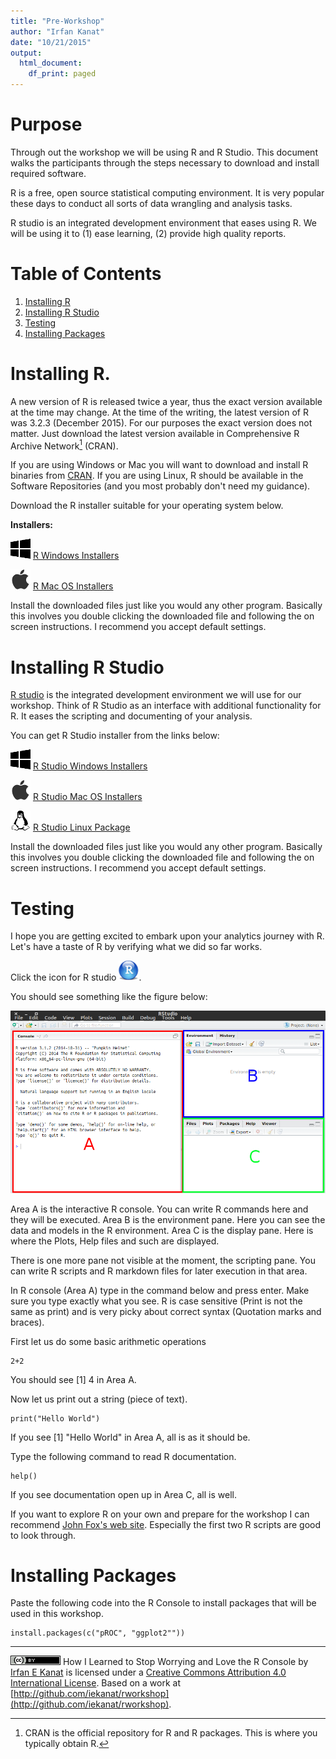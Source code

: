 ```yaml
---
title: "Pre-Workshop"
author: "Irfan Kanat"
date: "10/21/2015"
output:
  html_document:
    df_print: paged
---
```

# Purpose

Through out the workshop we will be using R and R Studio. This document walks the participants through the steps necessary to download and install required software.

R is a free, open source statistical computing environment. It is very popular these days to conduct all sorts of data wrangling and analysis tasks. 

R studio is an integrated development environment that eases using R. We will be using it to (1) ease learning, (2) provide high quality reports.

# Table of Contents
1. [Installing R](#-Installing-R)
2. [Installing R Studio](#-Installing-R-Studio)
3. [Testing](#Testing)
4. [Installing Packages](#Installing-Packages)

# Installing R.

A new version of R is released twice a year, thus the exact version available at the time may change. At the time of the writing, the latest version of R was 3.2.3 (December 2015). For our purposes the exact version does not matter. Just download the latest version available in Comprehensive R Archive Network[^Cranfoot] (CRAN).

[^Cranfoot]: CRAN is the official repository for R and R packages. This is where you typically obtain R.


If you are using Windows or Mac you will want to download and install R binaries from [CRAN](https://cran.r-project.org/).  If you are using Linux, R should be available in the Software Repositories (and you most probably don't need my guidance).

Download the R installer suitable for your operating system below.

**Installers:** 

![](figures/win.png)  [R Windows Installers](https://cran.r-project.org/bin/windows/base/)

![](figures/mac.png)  [R Mac OS Installers](https://cran.r-project.org/bin/macosx/)

Install the downloaded files just like you would any other program. Basically this involves you double clicking the downloaded file and following the on screen instructions. I recommend you accept default settings.


# Installing R Studio

[R studio](https://www.rstudio.com/products/rstudio/) is the integrated development environment we will use for our workshop. Think of R Studio as an interface with additional functionality for R. It eases the scripting and documenting of your analysis.

You can get R Studio installer from the links below:

![](figures/win.png)  [R Studio Windows Installers](https://download1.rstudio.org/RStudio-0.99.489.exe)

![](figures/mac.png)  [R Studio Mac OS Installers](https://download1.rstudio.org/RStudio-0.99.489.dmg)

![](figures/linux.png) [R Studio Linux Package](https://download1.rstudio.org/rstudio-0.99.489-amd64.deb)

Install the downloaded files just like you would any other program. Basically this involves you double clicking the downloaded file and following the on screen instructions. I recommend you accept default settings.

# Testing

I hope you are getting excited to embark upon your analytics journey with R. Let's have a taste of R by verifying what we did so far works.

Click the icon for R studio ![](figures/rstudio.png).

You should see something like the figure below:

![](figures/rstudio_1.png)

Area A is the interactive R console. You can write R commands here and they will be executed.
Area B is the environment pane. Here you can see the data and models in the R environment.
Area C is the display pane. Here is where the Plots, Help files and such are displayed.

There is one more pane not visible at the moment, the scripting pane. You can write R scripts and R markdown files for later execution in that area.

In R console (Area A) type in the command below and press enter. Make sure you type exactly what you see. R is case sensitive (Print is not the same as print) and is very picky about correct syntax (Quotation marks and braces).

First let us do some basic arithmetic operations

    2+2

You should see [1] 4 in Area A.

Now let us print out a string (piece of text).

    print("Hello World")

If you see [1] "Hello World" in Area A, all is as it should be. 

Type the following command to read R documentation.

    help()

If you see documentation open up in Area C, all is well.

If you want to explore R on your own and prepare for the workshop I can recommend [John Fox's web site](http://socserv.socsci.mcmaster.ca/jfox/Courses/R-programming/index.html). Especially the first two R scripts are good to look through.

# Installing Packages

Paste the following code into the R Console to install packages that will be used in this workshop.

    install.packages(c("pROC", "ggplot2""))

------

![Creative Commons 4](figures/cc.png) How I Learned to Stop Worrying and Love the R Console by [Irfan E Kanat](http://irfankanat.com) is licensed under a [Creative Commons Attribution 4.0 International License](http://creativecommons.org/licenses/by/4.0/). Based on a work at [http://github.com/iekanat/rworkshop](http://github.com/iekanat/rworkshop).
